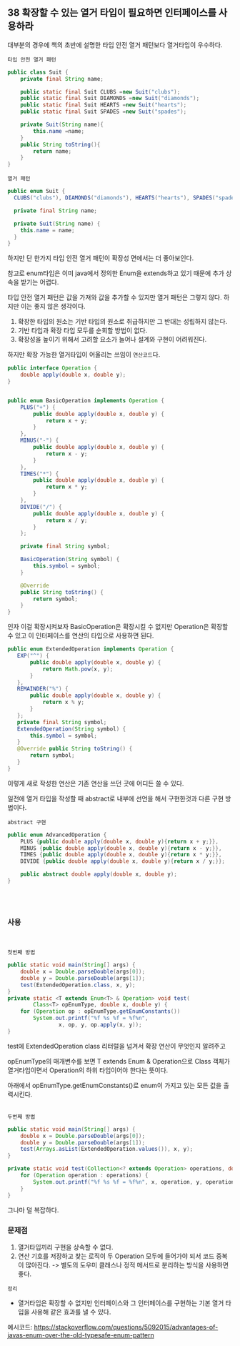 ## 38 확장할 수 있는 열거 타입이 필요하면 인터페이스를 사용하라

대부분의 경우에 책의 초반에 설명한 타입 안전 열거 패턴보다 열거타입이 우수하다.


`타입 안전 열거 패턴`
```java
public class Suit {
    private final String name;

    public static final Suit CLUBS =new Suit("clubs");
    public static final Suit DIAMONDS =new Suit("diamonds");
    public static final Suit HEARTS =new Suit("hearts");
    public static final Suit SPADES =new Suit("spades");    

    private Suit(String name){
        this.name =name;
    }
    public String toString(){
        return name;
    }
}
```
`열거 패턴`
```java
public enum Suit {
  CLUBS("clubs"), DIAMONDS("diamonds"), HEARTS("hearts"), SPADES("spades");

  private final String name;

  private Suit(String name) {
    this.name = name;
  }
}
```

하지만 단 한가지 타입 안전 열거 패턴이 확장성 면에서는 더 좋아보인다.

참고로 enum타입은 이미 java에서 정의한 Enum을 extends하고 있기 때문에 추가 상속을 받기는 어렵다.

타입 안전 열거 패턴은 값을 가져와 값을 추가할 수 있지만 열거 패턴은 그렇지 않다. 하지만 이는 좋지 않은 생각이다.
1. 확장한 타입의 원소는 기반 타입의 원소로 취급하지만 그 반대는 성립하지 않는다.
2. 기반 타입과 확장 타입 모두를 순회할 방법이 없다.
3. 확장성을 높이기 위해서 고려할 요소가 늘어나 설계와 구현이 어려워진다.


하지만 확장 가능한 열거타입이 어울리는 쓰임이 `연산코드`다.

```java
public interface Operation {
    double apply(double x, double y);
}


public enum BasicOperation implements Operation {
    PLUS("+") {
        public double apply(double x, double y) {
            return x + y;
        }
    },
    MINUS("-") {
        public double apply(double x, double y) {
            return x - y;
        }
    },
    TIMES("*") {
        public double apply(double x, double y) {
            return x * y;
        }
    },
    DIVIDE("/") {
        public double apply(double x, double y) {
            return x / y;
        }
    };

    private final String symbol;

    BasicOperation(String symbol) {
        this.symbol = symbol;
    }

    @Override
    public String toString() {
        return symbol;
    }
}
```
인자 이걸 확장시켜보자
BasicOperation은 확장시킬 수 없지만 Operation은 확장할 수 있고 이 인터페이스를 연산의 타입으로 사용하면 된다.
```java
public enum ExtendedOperation implements Operation {
   EXP("^") {
       public double apply(double x, double y) {
           return Math.pow(x, y);
       }
   },
   REMAINDER("%") {
       public double apply(double x, double y) {
           return x % y;
       }
   };
   private final String symbol;
   ExtendedOperation(String symbol) {
       this.symbol = symbol;
   }
   @Override public String toString() {
       return symbol;
   }
}
```
이렇게 새로 작성한 연산은 기존 연산을 쓰던 곳에 어디든 쓸 수 있다.


일전에 열거 타입을 작성할 때 abstract로 내부에 선언을 해서 구현한것과 다른 구현 방법이다.

`abstract 구현`<br>

```java
public enum AdvancedOperation {
    PLUS {public double apply(double x, double y){return x + y;}},
    MINUS {public double apply(double x, double y){return x - y;}},
    TIMES {public double apply(double x, double y){return x * y;}},
    DIVIDE {public double apply(double x, double y){return x / y;}};

    public abstract double apply(double x, double y);
}
```
<br><br>

### 사용
<br>

`첫번째 방법`

```java
public static void main(String[] args) {
    double x = Double.parseDouble(args[0]);
    double y = Double.parseDouble(args[1]);
    test(ExtendedOperation.class, x, y);
}
private static <T extends Enum<T> & Operation> void test(
        Class<T> opEnumType, double x, double y) {
    for (Operation op : opEnumType.getEnumConstants())
        System.out.printf("%f %s %f = %f%n",
                x, op, y, op.apply(x, y));
}
```
test에 ExtendedOperation class 리터럴을 넘겨서 확장 연산이 무엇인지 알려주고

opEnumType의 매개변수를 보면 T extends Enum<T> & Operation으로 Class 객체가 열거타입이면서 Operation의 하위 타입이어야 한다는 뜻이다.

아래에서 opEnumType.getEnumConstants()로 enum이 가지고 있는 모든 값을 출력시킨다.
<br><br>

`두번째 방법`
    
```java
public static void main(String[] args) {
    double x = Double.parseDouble(args[0]);
    double y = Double.parseDouble(args[1]);
    test(Arrays.asList(ExtendedOperation.values()), x, y);
}

private static void test(Collection<? extends Operation> operations, double x, double y) {
    for (Operation operation : operations) {
        System.out.printf("%f %s %f = %f%n", x, operation, y, operation.apply(x, y));
    }
}
```
그나마 덜 복잡하다.

### 문제점
1. 열거타입끼리 구현을 상속할 수 없다.
2. 연산 기호를 저장하고 찾는 로직이 두 Operation 모두에 들어가야 되서 코드 중복이 많아진다.
-> 별도의 도우미 클래스나 정적 메서드로 분리하는 방식을 사용하면 좋다.

`정리`
- 열거타입은 확장할 수 없지만 인터페이스와 그 인터페이스를 구현하는 기본 열거 타입을 사용해 같은 효과를 낼 수 있다.

예시코드: https://stackoverflow.com/questions/5092015/advantages-of-javas-enum-over-the-old-typesafe-enum-pattern
